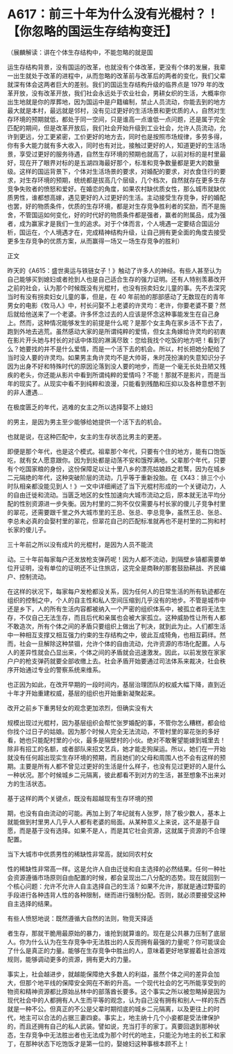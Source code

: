 # A617：前三十年为什么没有光棍村？！【你忽略的国运生存结构变迁】

（展麟解读：讲在个体生存结构中，不能忽略的就是国

运生存结构背景，没有国运的改革，也就没有个体改革，更没有个体的发展，我辈一出生就处于改革的进程中，从而忽略的改革前与改革后的两者的变化，我们父辈就深有体会这两者巨大的差别。我们的国运生存结构升级的临界点是 1979 年的改革开放，没有改革开放，我们社会永远处于农业社会，男耕女织的生活，大概率你出生地就是你的厚葬地，因为国运中是户籍编制，禁止人员流动，你能去到的地方最大就是本村，最远就是邻村，没有见过更好的生活场景和更优质的人，自然对生存环境的预期就低，都处于同一空间，只是谁高一点谁低一点问题，还是属于完全匹配的期间，但是改革开放后，我们社会开始升级到工业社会，允许人员流动，允许到更远，分工更紧密，工价更好的地方去，同时也是按照市场规律，多劳多得，你有多大能力就有多大收入，同时也有对比，接触过更好的人，知道更好的生活场景，享受过更好的服务待遇，自然生存环境的预期也就高了，以前对标的是村里最好，现在开了眼界对标的是五湖四海最好那个，标准和竞争数量都是更大的数量级。这样的国运背景下，个体对生活场景的要求，对婚配的要求，对衣食住行的要求，对生存环境的预期，统统都是拔高几个层级，几个档次，自然就存在更多生存竞争失败者的愤怒和爱好。在婚恋的角度，如果农村缺优质女性，那么城市就缺优质男性，谁都想高嫁，遇见更好的人过更好的生活。主动接受生存竞争，好的婚配也罢，好的物质条件，优质的生存环境，都是对生存竞争胜利者的奖励，而不是施舍，不管国运如何变化，好的时代好的物质条件都是强者，赢者的附属品，成为强者，成为赢家才是我们一生的追求。对于个体而言，个人境遇一定要结合国运分析，国运在，个人境遇才在，完成精神结构升级，让自己拥有更全面的角度去接受更多生存竞争的优质方案，从而赢得一场又一场生存竞争的胜利）

正文

昨天的《A615：盛世奥运与铁链女子！》触动了许多人的神经。有些人甚至认为自己能够买到媳妇或者抢到人也是自己适合生存的强力证明。还有人特别羡慕改开之前的社会，认为那个时候既没有光棍村，也没有拐卖妇女儿童的事。先不去深究当时有没有拐卖妇女儿童的事，但是，在 40 年前拍的那部感动了无数现在的青年男女的电影《牧马人》中，村长问娶不上老婆的许灵均：老许，你要老婆不要？然后就给他送来了一个老婆。许多怀念过去的人应该是怀念这种事能发生在自己身上。然而，这种情况能够发生的前提是什么呢？是那个女主角在家乡活不下去了，跑到外地去逃荒。虽然感动大家的是所谓纯粹的爱情，但女主角嫁给许灵均的初衷在影片开头她与村长的对话中体现的淋漓尽致：您给我找个吃饭的地方吧！看到了么？她要找的并不是什么爱情，而是一个活下去的机会。所以，村长把她分配给了当时没人要的许灵均。如果男主角许灵均不是大帅哥，朱时茂扮演的失意知识分子因为出身不好和特殊时代的原因沦落到没人要的地步，而是一个毫无长处丑陋又残疾的老头，你还能从影片中看到所谓纯粹的爱情吗？不能！那就不是影片，而是当年的现实了。从现实中看不到纯粹和浪漫，只能看到残酷和压抑以及各种意想不到的非人遭遇…

在极度匮乏的年代，逃难的女主之所以选择娶不上媳妇

的男主，是因为男主至少能够给她提供一个活下去的机会。

也就是说，在这种匹配中，女主的生存状态比男主的更差。

即便是那个年代，也是这个模式。祖辈那个年代，只要有个住的地方，能有口饱饭吃，就有女人愿意跟你。因为到处都是动荡不安和饿殍满地。父辈那个年代，只要有个吃国家粮的身份，这份保障足以让十里八乡的漂亮姑娘趋之若鹜，因为在城乡二元隔绝的年代，这种突破阶层的流动，几乎等于重新投胎。在《X43：排三个小时队相亲都没能见到人！》一文中详细阐述了当下光棍村形成的一个关键动力，人的自由迁徙和流动。当匮乏地区的女性加速向大城市流动之后，原本就无法平均分配的性别资源进一步失衡。因为村里的二狗不仅仅需要与村长家的傻儿子竞争村里的翠花，还需要跟千里之外大城市里的王总、张总、李总竞争，虽然王总、张总、李总未必真的会娶村里的翠花，但翠花自己的匹配标准就再也不是村里的二狗和村长家的傻儿子。

三十年前之所以没有成片的光棍村，是因为人员不能流

动。三十年前每家每户还发放枪支弹药呢！因为人都不流动，到隔壁乡镇都需要单位开证明，没有单位的证明还不让住旅店，这完全是商鞅的那套鼓励耕战、齐民编户、控制流动。

在这样的状况下，每家每户发枪都没关系，因为任何人的日常生活的所有轨迹都在组织的控制之中，个人的自主性和私人空间压缩到几乎没有的地步。不管是城市中还是乡下，人的所有生活内容都被纳入一个严密的组织体系中，被孤立者将无法生存，不仅自己无法生存，而且后代和亲属也会被大家孤立。这种威胁性让所有人都不敢造次，所有个体之间的矛盾只要组织上做出了判决，就到此为止。人们都生活中一种相互支撑又相互强力约束的生存结构之中，彼此互成犄角，也相互羁绊。然而，社会一旦解除这种禁锢，允许个体的自由流动，允许资源的市场化配置。人与人的差异性就会凸显出来，个体之间的矛盾就会迅速激发。因此，以前发放在家家户户的枪支弹药就要全部收缴上去。社会矛盾开始要通过司法体系来裁决，社会秩序开始通过专业的警察系统来维系。

也正因为如此，在改开早期的一段时间内，基层治理团队的权威大幅下降，直到近十年才开始重建权威，基层的组织也开始重新凝聚起来。

改开之前乡下重男轻女的观念更加浓烈，但确实没有大

规模出现过光棍村，因为基层组织会帮忙张罗婚配的事，不管你怎么糟糕，都会给你找个过日子的姑娘。因为那个时候人完全无法流动，不管村里的翠花张的多好看，她也只能配村里的小伙，最多是隔壁村的小伙。绝对不敢奢望能嫁到城里去！除非有招工的名额，或者部队来招文艺兵，她才能走狗屎运。所以，她们在一开始就没有任何超出现实生存环境的预期，而且她们的父母和周围人也不会有这样的预期。主要是所有人都不曾见过更好的生活是什么样子，也没有见过更好的人是什么一种状况。那个时候城乡二元隔离，彼此都看不到对方的生活，甚至想象不出来对方的生活状态。

基于这样的两个关键点，既没有超越现有生存环境的预

期，也没有自由流动的可能。再加上到了年纪就有人张罗，除了极少数人，基本上就能做到村里男人几乎人人都有老婆的局面。从某种意义上来说，这不是基于自愿，而是基于没有选择。如果不是人，而是其它社会资源，这就属于资源的不合理配置。

当下大城市中优质男性的稀缺性非常高，就如同农村女

性的稀缺性非常高一样。这是允许人自由迁徙和自主选择的必然结果。任何一种社会资源遵循市场原则自由配置的时候，都会呈现出二八分配的态势。现在就回到一个核心问题：允许不允许人自主选择自己的生活？如果不允许，那就是通过野蛮的手段进行各种违背人性的各种限制，继而进行强制分配。否则，就必须要接受这种自主选择的结果。

有些人愤怒地说：既然遵循大自然的法则，物竞天择适

者生存，那就干脆用最原始的暴力，谁抢到就算谁的。现在是公共暴力压制了底层人。你为什么认为在生存竞争中无法胜出的人反而拥有最强的力量呢？你可能误会了什么是真正的力量。能够在生存竞争中胜出的人，意味着更好地掌握着社会游戏规则，能够调动更多的资源，拥有更大的力量。

事实上，社会越进步，就越能保障绝大多数人的利益，虽然个体之间的差异会加大，但那个地平线的保障安全网在不断的升高。一个现代社会的乞丐所能享受到的物资和精神资源都比原始丛林中的部落酋长要多。这个事实之所以被忽略掉是因为现代社会中的人都拥有人人生而平等的观念，认为自己没有拥有和别人一样的东西就是一种不公。但真正的不公是父辈时期彻底的城乡二元隔离，以及更往上的时代，地主可以合法的占据三妻四妾。事实上，地主纳十几个小妾都是受法律保护的，而且还拥有自己的私人武装。譬如说，充当打手的家丁。真要回退到那种状态，生存竞争中无法胜出者也无法成为那个时代的地主，只能沦为地主的长工和家丁，在那种状态下吃饱饭才是第一位的，娶媳妇这种事根本顾不上！